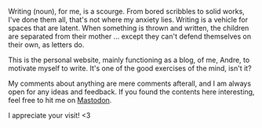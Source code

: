 Writing (noun), for me, is a scourge. From bored scribbles to solid works, I've done them all, that's not where my anxiety lies. Writing is a vehicle for spaces that are latent. When something is thrown and written, the children are separated from their mother … except they can't defend themselves on their own, as letters do.

This is the personal website, mainly functioning as a blog, of me, Andre, to motivate myself to write. It's one of the good exercises of the mind, isn't it?

My comments about anything are mere comments afterall, and I am always open for any ideas and feedback. If you found the contents here interesting, feel free to hit me on [Mastodon](https://mastodon.art/@jirra).

I appreciate your visit! <3
